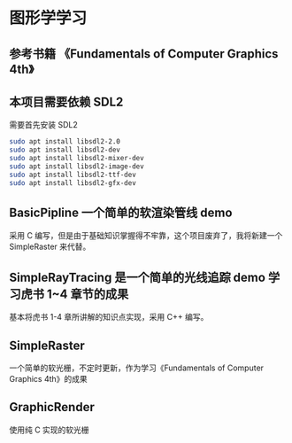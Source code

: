 # 图形学学习

## 参考书籍 《Fundamentals of Computer Graphics 4th》

## 本项目需要依赖 SDL2
需要首先安装 SDL2

```bash 
sudo apt install libsdl2-2.0
sudo apt install libsdl2-dev
sudo apt install libsdl2-mixer-dev
sudo apt install libsdl2-image-dev
sudo apt install libsdl2-ttf-dev
sudo apt install libsdl2-gfx-dev
``` 

## BasicPipline 一个简单的软渲染管线 demo
采用 C 编写，但是由于基础知识掌握得不牢靠，这个项目废弃了，我将新建一个 SimpleRaster 来代替。
## SimpleRayTracing 是一个简单的光线追踪 demo 学习虎书 1~4 章节的成果
基本将虎书 1-4 章所讲解的知识点实现，采用 C++ 编写。
## SimpleRaster
一个简单的软光栅，不定时更新，作为学习《Fundamentals of Computer Graphics 4th》的成果
## GraphicRender
使用纯 C 实现的软光栅
